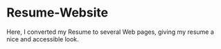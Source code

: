 # Resume-Website
Here, I converted my Resume to several Web pages, giving my resume a nice and accessible look.
